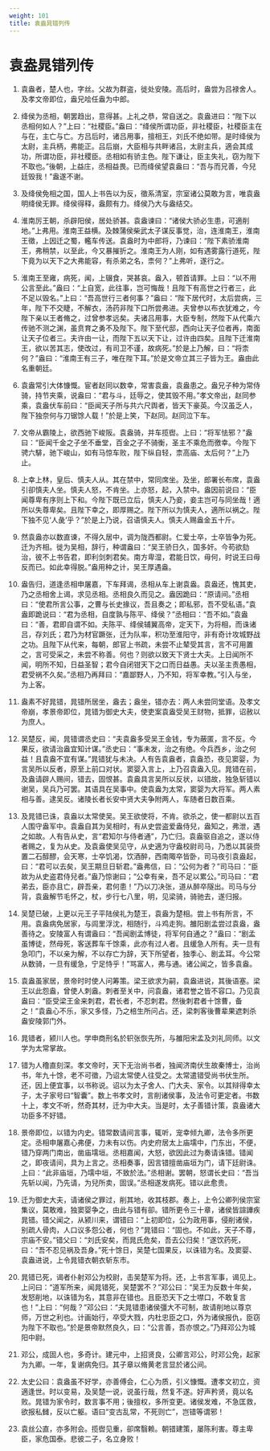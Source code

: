 ```yaml
---
weight: 101
title: 袁盎晁错列传
---
```


# 袁盎晁错列传

1. <span id="袁盎晁错列传-1"></span>
袁盎者，楚人也，字丝。父故为群盗，徙处安陵。高后时，盎尝为吕禄舍人。及孝文帝即位，盎兄哙任盎为中郎。

2. <span id="袁盎晁错列传-2"></span>
绛侯为丞相，朝罢趋出，意得甚。上礼之恭，常自送之。袁盎进曰：“陛下以丞相何如人？”上曰：“社稷臣。”盎曰：“绛侯所谓功臣，非社稷臣，社稷臣主在与在，主亡与亡。方吕后时，诸吕用事，擅相王，刘氏不绝如带。是时绛侯为太尉，主兵柄，弗能正。吕后崩，大臣相与共畔诸吕，太尉主兵，適会其成功，所谓功臣，非社稷臣。丞相如有骄主色。陛下谦让，臣主失礼，窃为陛下不取也。”後朝，上益庄，丞相益畏。已而绛侯望袁盎曰：“吾与而兄善，今兒廷毁我！”盎遂不谢。

3. <span id="袁盎晁错列传-3"></span>
及绛侯免相之国，国人上书告以为反，徵系清室，宗室诸公莫敢为言，唯袁盎明绛侯无罪。绛侯得释，盎颇有力。绛侯乃大与盎结交。

4. <span id="袁盎晁错列传-4"></span>
淮南厉王朝，杀辟阳侯，居处骄甚。袁盎谏曰：“诸侯大骄必生患，可適削地。”上弗用。淮南王益横。及棘蒲侯柴武太子谋反事觉，治，连淮南王，淮南王徵，上因迁之蜀，轞车传送。袁盎时为中郎将，乃谏曰：“陛下素骄淮南王，弗稍禁，以至此，今又暴摧折之。淮南王为人刚，如有遇雾露行道死，陛下竟为以天下之大弗能容，有杀弟之名，柰何？”上弗听，遂行之。

5. <span id="袁盎晁错列传-5"></span>
淮南王至雍，病死，闻，上辍食，哭甚哀。盎入，顿首请罪。上曰：“以不用公言至此。”盎曰：“上自宽，此往事，岂可悔哉！且陛下有高世之行者三，此不足以毁名。”上曰：“吾高世行三者何事？”盎曰：“陛下居代时，太后尝病，三年，陛下不交睫，不解衣，汤药非陛下口所尝弗进。夫曾参以布衣犹难之，今陛下亲以王者脩之，过曾参孝远矣。夫诸吕用事，大臣专制，然陛下从代乘六传驰不测之渊，虽贲育之勇不及陛下。陛下至代邸，西向让天子位者再，南面让天子位者三。夫许由一让，而陛下五以天下让，过许由四矣。且陛下迁淮南王，欲以苦其志，使改过，有司卫不谨，故病死。”於是上乃解，曰：“将柰何？”盎曰：“淮南王有三子，唯在陛下耳。”於是文帝立其三子皆为王。盎由此名重朝廷。

6. <span id="袁盎晁错列传-6"></span>
袁盎常引大体慷慨。宦者赵同以数幸，常害袁盎，袁盎患之。盎兄子种为常侍骑，持节夹乘，说盎曰：“君与斗，廷辱之，使其毁不用。”孝文帝出，赵同参乘，袁盎伏车前曰：“臣闻天子所与共六尺舆者，皆天下豪英。今汉虽乏人，陛下独奈何与刀锯馀人载！”於是上笑，下赵同。赵同泣下车。

7. <span id="袁盎晁错列传-7"></span>
文帝从霸陵上，欲西驰下峻阪。袁盎骑，并车揽辔。上曰：“将军怯邪？”盎曰：“臣闻千金之子坐不垂堂，百金之子不骑衡，圣主不乘危而徼幸。今陛下骋六騑，驰下峻山，如有马惊车败，陛下纵自轻，柰高庙、太后何？”上乃止。

8. <span id="袁盎晁错列传-8"></span>
上幸上林，皇后、慎夫人从。其在禁中，常同席坐。及坐，郎署长布席，袁盎引卻慎夫人坐。慎夫人怒，不肯坐。上亦怒，起，入禁中。盎因前说曰：“臣闻尊卑有序则上下和。今陛下既已立后，慎夫人乃妾，妾主岂可与同坐哉！適所以失尊卑矣。且陛下幸之，即厚赐之。陛下所以为慎夫人，適所以祸之。陛下独不见‘人彘’乎？”於是上乃说，召语慎夫人。慎夫人赐盎金五十斤。

9. <span id="袁盎晁错列传-9"></span>
然袁盎亦以数直谏，不得久居中，调为陇西都尉。仁爱士卒，士卒皆争为死。迁为齐相。徙为吴相，辞行，种谓盎曰：“吴王骄日久，国多奸。今苟欲劾治，彼不上书告君，即利剑刺君矣。南方卑湿，君能日饮，毋何，时说王曰毋反而已。如此幸得脱。”盎用种之计，吴王厚遇盎。

10. <span id="袁盎晁错列传-10"></span>
盎告归，道逢丞相申屠嘉，下车拜谒，丞相从车上谢袁盎。袁盎还，愧其吏，乃之丞相舍上谒，求见丞相。丞相良久而见之。盎因跪曰：“原请间。”丞相曰：“使君所言公事，之曹与长史掾议，吾且奏之；即私邪，吾不受私语。”袁盎即跪说曰：“君为丞相，自度孰与陈平、绛侯？”丞相曰：“吾不如。”袁盎曰：“善，君即自谓不如。夫陈平、绛侯辅翼高帝，定天下，为将相，而诛诸吕，存刘氏；君乃为材官蹶张，迁为队率，积功至淮阳守，非有奇计攻城野战之功。且陛下从代来，每朝，郎官上书疏，未尝不止辇受其言，言不可用置之，言可受采之，未尝不称善。何也？则欲以致天下贤士大夫。上日闻所不闻，明所不知，日益圣智；君今自闭钳天下之口而日益愚。夫以圣主责愚相，君受祸不久矣。”丞相乃再拜曰：“嘉鄙野人，乃不知，将军幸教。”引入与坐，为上客。

11. <span id="袁盎晁错列传-11"></span>
盎素不好晁错，晁错所居坐，盎去；盎坐，错亦去：两人未尝同堂语。及孝文帝崩，孝景帝即位，晁错为御史大夫，使吏案袁盎受吴王财物，抵罪，诏赦以为庶人。

12. <span id="袁盎晁错列传-12"></span>
吴楚反，闻，晁错谓丞史曰：“夫袁盎多受吴王金钱，专为蔽匿，言不反。今果反，欲请治盎宜知计谋。”丞史曰：“事未发，治之有绝。今兵西乡，治之何益！且袁盎不宜有谋。”晁错犹与未决。人有告袁盎者，袁盎恐，夜见窦婴，为言吴所以反者，原至上前口对状。窦婴入言上，上乃召袁盎入见。晁错在前，及盎请辟人赐间，错去，固恨甚。袁盎具言吴所以反状，以错故，独急斩错以谢吴，吴兵乃可罢。其语具在吴事中。使袁盎为太常，窦婴为大将军。两人素相与善。逮吴反。诸陵长者长安中贤大夫争附两人，车随者日数百乘。

13. <span id="袁盎晁错列传-13"></span>
及晁错已诛，袁盎以太常使吴。吴王欲使将，不肯。欲杀之，使一都尉以五百人围守盎军中。袁盎自其为吴相时，有从史尝盗爱盎侍兒，盎知之，弗泄，遇之如故。人有告从史，言“君知尔与侍者通”，乃亡归。袁盎驱自追之，遂以侍者赐之，复为从史。及袁盎使吴见守，从史適为守盎校尉司马，乃悉以其装赍置二石醇醪，会天寒，士卒饥渴，饮酒醉，西南陬卒皆卧，司马夜引袁盎起，曰：“君可以去矣，吴王期旦日斩君。”盎弗信，曰：“公何为者？”司马曰：“臣故为从史盗君侍兒者。”盎乃惊谢曰；“公幸有亲，吾不足以累公。”司马曰：“君弟去，臣亦且亡，辟吾亲，君何患！”乃以刀决张，道从醉卒隧出。司马与分背，袁盎解节毛怀之，杖，步行七八里，明，见梁骑，骑驰去，遂归报。

14. <span id="袁盎晁错列传-14"></span>
吴楚已破，上更以元王子平陆侯礼为楚王，袁盎为楚相。尝上书有所言，不用。袁盎病免居家，与闾里浮沈，相随行，斗鸡走狗。雒阳剧孟尝过袁盎，盎善待之。安陵富人有谓盎曰：“吾闻剧孟博徒，将军何自通之？”盎曰：“剧孟虽博徒，然母死，客送葬车千馀乘，此亦有过人者。且缓急人所有。夫一旦有急叩门，不以亲为解，不以存亡为辞，天下所望者，独季心、剧孟耳。今公常从数骑，一旦有缓急，宁足恃乎！”骂富人，弗与通。诸公闻之，皆多袁盎。

15. <span id="袁盎晁错列传-15"></span>
袁盎虽家居，景帝时时使人问筹策。梁王欲求为嗣，袁盎进说，其後语塞。梁王以此怨盎，曾使人刺盎。刺者至关中，问袁盎，诸君誉之皆不容口。乃见袁盎曰：“臣受梁王金来刺君，君长者，不忍刺君。然後刺君者十馀曹，备之！”袁盎心不乐，家又多怪，乃之棓生所问占。还，梁刺客後曹辈果遮刺杀盎安陵郭门外。

16. <span id="袁盎晁错列传-16"></span>
晁错者，颍川人也。学申商刑名於轵张恢先所，与雒阳宋孟及刘礼同师。以文学为太常掌故。

17. <span id="袁盎晁错列传-17"></span>
错为人穞直刻深。孝文帝时，天下无治尚书者，独闻济南伏生故秦博士，治尚书，年九十馀，老不可徵，乃诏太常使人往受之。太常遣错受尚书伏生所。还，因上便宜事，以书称说。诏以为太子舍人、门大夫、家令。以其辩得幸太子，太子家号曰“智囊”。数上书孝文时，言削诸侯事，及法令可更定者。书数十上，孝文不听，然奇其材，迁为中大夫。当是时，太子善错计策，袁盎诸大功臣多不好错。

18. <span id="袁盎晁错列传-18"></span>
景帝即位，以错为内史。错常数请间言事，辄听，宠幸倾九卿，法令多所更定。丞相申屠嘉心弗便，力未有以伤。内史府居太上庙壖中，门东出，不便，错乃穿两门南出，凿庙壖垣。丞相嘉闻，大怒，欲因此过为奏请诛错。错闻之，即夜请间，具为上言之。丞相奏事，因言错擅凿庙垣为门，请下廷尉诛。上曰：“此非庙垣，乃壖中垣，不致於法。”丞相谢。罢朝，怒谓长史曰：“吾当先斩以闻，乃先请，为兒所卖，固误。”丞相遂发病死。错以此愈贵。

19. <span id="袁盎晁错列传-19"></span>
迁为御史大夫，请诸侯之罪过，削其地，收其枝郡。奏上，上令公卿列侯宗室集议，莫敢难，独窦婴争之，由此与错有卻。错所更令三十章，诸侯皆諠譁疾晁错。错父闻之，从颍川来，谓错曰：“上初即位，公为政用事，侵削诸侯，别疏人骨肉，人口议多怨公者，何也？”晁错曰：“固也。不如此，天子不尊，宗庙不安。”错父曰：“刘氏安矣，而晁氏危矣，吾去公归矣！”遂饮药死，曰：“吾不忍见祸及吾身。”死十馀日，吴楚七国果反，以诛错为名。及窦婴、袁盎进说，上令晁错衣朝衣斩东市。

20. <span id="袁盎晁错列传-20"></span>
晁错已死，谒者仆射邓公为校尉，击吴楚军为将。还，上书言军事，谒见上。上问曰：“道军所来，闻晁错死，吴楚罢不？”邓公曰：“吴王为反数十年矣，发怒削地，以诛错为名，其意非在错也。且臣恐天下之士噤口，不敢复言也！”上曰：“何哉？”邓公曰：“夫晁错患诸侯彊大不可制，故请削地以尊京师，万世之利也。计画始行，卒受大戮，内杜忠臣之口，外为诸侯报仇，臣窃为陛下不取也。”於是景帝默然良久，曰：“公言善，吾亦恨之。”乃拜邓公为城阳中尉。

21. <span id="袁盎晁错列传-21"></span>
邓公，成固人也，多奇计。建元中，上招贤良，公卿言邓公，时邓公免，起家为九卿。一年，复谢病免归。其子章以脩黄老言显於诸公间。

22. <span id="袁盎晁错列传-22"></span>
太史公曰：袁盎虽不好学，亦善傅会，仁心为质，引义慷慨。遭孝文初立，资適逢世。时以变易，及吴楚一说，说虽行哉，然复不遂。好声矜贤，竟以名败。晁错为家令时，数言事不用；後擅权，多所变更。诸侯发难，不急匡救，欲报私雠，反以亡躯。语曰“变古乱常，不死则亡”，岂错等谓邪！

23. <span id="袁盎晁错列传-23"></span>
袁丝公直，亦多附会。揽辔见重，卻席翳赖。朝错建策，屡陈利害。尊主卑臣，家危国泰。悲彼二子，名立身败！
